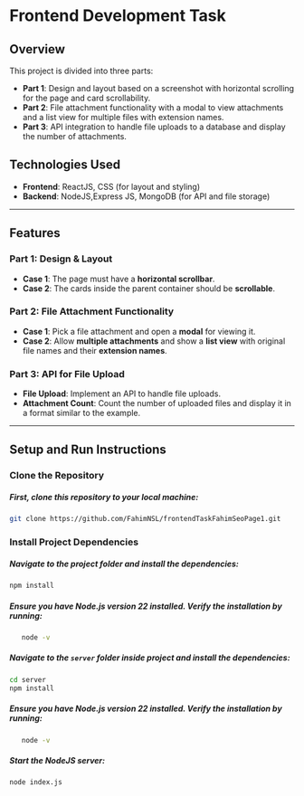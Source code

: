 
# Frontend Development Task

## Overview

This project is divided into three parts:

- **Part 1**: Design and layout based on a screenshot with horizontal scrolling for the page and card scrollability.
- **Part 2**: File attachment functionality with a modal to view attachments and a list view for multiple files with extension names.
- **Part 3**: API integration to handle file uploads to a database and display the number of attachments.



## Technologies Used

- **Frontend**: ReactJS, CSS (for layout and styling)
- **Backend**:  NodeJS,Express JS, MongoDB (for API and file storage)


---

## Features

### Part 1: Design & Layout

- **Case 1**: The page must have a **horizontal scrollbar**.
- **Case 2**: The cards inside the parent container should be **scrollable**.

### Part 2: File Attachment Functionality

- **Case 1**: Pick a file attachment and open a **modal** for viewing it.
- **Case 2**: Allow **multiple attachments** and show a **list view** with original file names and their **extension names**.

### Part 3: API for File Upload

- **File Upload**: Implement an API to handle file uploads.
- **Attachment Count**: Count the number of uploaded files and display it in a format similar to the example.

---

## Setup and Run Instructions

### Clone the Repository

##### First, clone this repository to your local machine:

```bash
git clone https://github.com/FahimNSL/frontendTaskFahimSeoPage1.git

```

###  Install Project Dependencies 

##### Navigate to the project folder and install the dependencies:

```bash
npm install
```

##### Ensure you have Node.js version 22 installed. Verify the installation by running:
```bash
   node -v
```
##### Navigate to the `server` folder inside project and install the dependencies:

```bash
cd server
npm install
```
##### Ensure you have Node.js version 22 installed. Verify the installation by running:
```bash
   node -v
```

##### Start the NodeJS server:

```bash
node index.js
```







